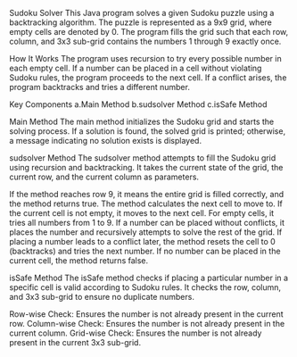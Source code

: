Sudoku Solver
This Java program solves a given Sudoku puzzle using a backtracking algorithm. The puzzle is represented as a 9x9 grid, where empty cells are denoted by 0. The program fills the grid such that each row, column, and 3x3 sub-grid contains the numbers 1 through 9 exactly once.

How It Works
The program uses recursion to try every possible number in each empty cell. If a number can be placed in a cell without violating Sudoku rules, the program proceeds to the next cell. If a conflict arises, the program backtracks and tries a different number.

Key Components
a.Main Method
b.sudsolver Method
c.isSafe Method

Main Method
The main method initializes the Sudoku grid and starts the solving process. If a solution is found, the solved grid is printed; otherwise, a message indicating no solution exists is displayed.

sudsolver Method
The sudsolver method attempts to fill the Sudoku grid using recursion and backtracking. It takes the current state of the grid, the current row, and the current column as parameters.

If the method reaches row 9, it means the entire grid is filled correctly, and the method returns true.
The method calculates the next cell to move to. If the current cell is not empty, it moves to the next cell.
For empty cells, it tries all numbers from 1 to 9. If a number can be placed without conflicts, it places the number and recursively attempts to solve the rest of the grid.
If placing a number leads to a conflict later, the method resets the cell to 0 (backtracks) and tries the next number.
If no number can be placed in the current cell, the method returns false.

isSafe Method
The isSafe method checks if placing a particular number in a specific cell is valid according to Sudoku rules. It checks the row, column, and 3x3 sub-grid to ensure no duplicate numbers.

Row-wise Check: Ensures the number is not already present in the current row.
Column-wise Check: Ensures the number is not already present in the current column.
Grid-wise Check: Ensures the number is not already present in the current 3x3 sub-grid.


